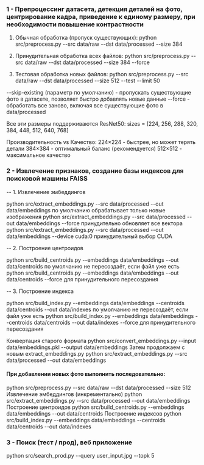 
### 1 - Препроцессинг датасета, детекция деталей на фото, центрирование кадра, приведение к единому размеру, при необходимости повышение контрастности

1. Обычная обработка (пропуск существующих):
python src/preprocess.py --src data/raw --dst data/processed --size 384

2. Принудительная обработка всех файлов:
python src/preprocess.py --src data/raw --dst data/processed --size 384 --force

3. Тестовая обработка новых файлов:
python src/preprocess.py --src data/raw --dst data/processed --size 512 --test --limit 50

--skip-existing (параметр по умолчанию) - пропускать существующие фото в датасете, позволяет быстро добавлять новые данные
--force - обработать все заново, включая все существующие фото в data/processed

Все эти размеры поддерживаются ResNet50:
sizes = [224, 256, 288, 320, 384, 448, 512, 640, 768]

Производительность vs Качество:
224×224 - быстрее, но может терять детали
384×384 - оптимальный баланс (рекомендуется)
512×512 - максимальное качество

### 2 - Извлечение признаков, создание базы индексов для поисковой машины FAISS

-- 1. Извлечение эмбеддингов

python src/extract_embeddings.py --src data/processed --out data/embeddings по умолчанию обрабатывает только новые изображения
python src/extract_embeddings.py --src data/processed --out data/embeddings --force принудительно обновляет все вектора
python src/extract_embeddings.py --src data/processed --out data/embeddings --device cuda:0 принудительный выбор CUDA

-- 2. Построение центроидов

python src/build_centroids.py --embeddings data/embeddings --out data/centroids по умолчанию не пересоздаёт, если файл уже есть
python src/build_centroids.py --embeddings data/embeddings --out data/centroids --force  для принудительного пересоздания

-- 3. Построение индекса

python src/build_index.py --embeddings data/embeddings --centroids data/centroids --out data/indexes по умолчанию не пересоздаёт, если файл уже есть
python src/build_index.py --embeddings data/embeddings --centroids data/centroids --out data/indexes --force  для принудительного пересоздания

Конвертация старого формата
python src/convert_embeddings.py --input data/embeddings.pkl --output data/embeddings
Затем продолжаем с новым extract_embeddings.py
python src/extract_embeddings.py --src data/processed --out data/embeddings

#### При добавлении новых фото выполнить последовательно:

python src/preprocess.py --src data/raw --dst data/processed --size 512
Извлечение эмбеддингов (инкрементально)
python src/extract_embeddings.py --src data/processed --out data/embeddings
Построение центроидов
python src/build_centroids.py --embeddings data/embeddings --out data/centroids
Построение индексов
python src/build_index.py --embeddings data/embeddings --centroids data/centroids --out data/indexes



### 3 - Поиск (тест / прод), веб приложение

python src/search_prod.py --query user_input.jpg --topk 5

